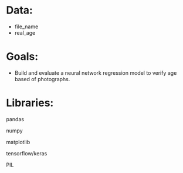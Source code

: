 # Data:

*  file_name
*  real_age

# Goals:

* Build and evaluate a neural network regression model to verify age based of photographs.

# Libraries:

pandas

numpy

matplotlib

tensorflow/keras 

PIL

